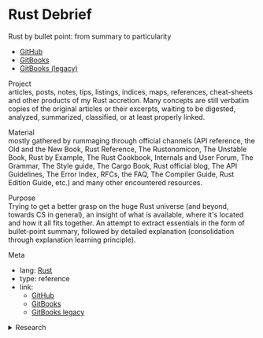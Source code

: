 # Rust Debrief

Rust by bullet point: from summary to particularity
- [GitHub](https://github.com/mandober/rust-debrief)
- [GitBooks](https://devrev.gitbook.io/rust-debrief/)
- [GitBooks (legacy)](https://mandober.gitbooks.io/rust-debrief)


Project    
articles, posts, notes, tips, listings, indices, maps, references, cheat-sheets and other products of my Rust accretion. Many concepts are still verbatim copies of the original articles or their excerpts, waiting to be digested, analyzed, summarized, classified, or at least properly linked.

Material    
mostly gathered by rummaging through official channels (API reference, the Old and the New Book, Rust Reference, The Rustonomicon, The Unstable Book, Rust by Example, The Rust Cookbook, Internals and User Forum, The Grammar, The Style guide, The Cargo Book, Rust official blog, The API Guidelines, The Error Index, RFCs, the FAQ, The Compiler Guide, Rust Edition Guide, etc.) and many other encountered resources.

Purpose   
Trying to get a better grasp on the huge Rust universe (and beyond, towards CS in general), an insight of what is available, where it's located and how it all fits together. An attempt to extract essentials in the form of bullet-point summary, followed by detailed explanation (consolidation through explanation learning principle).

Meta    
- lang: [Rust][rs]
- type: reference
- link:
  - [GitHub][ghb]
  - [GitBooks][gb2]
  - [GitBooks legacy][gb1]


<details>

<summary>Research</summary>

- Collapsible mind-map of all std items.
- Canonical crates. For discoverability. Gathered de facto standard crates comprising a sega-mega meta-crate that re-exports paths from containing children crates respecting and mimicking the std paths.
(well-established crates complementing std mimicking std paths)

</details>



[gb2]: https://devrev.gitbook.io/rust-debrief/
[gb1]: https://mandober.gitbooks.io/rust-debrief
[ghb]: https://github.com/mandober/rust-debrief
[rs]: https://www.rust-lang.org/
